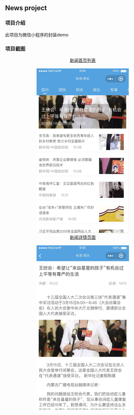 News project
---

### 项目介绍

此项目为微信小程序的封装demo

### 项目截图

<div align=center>
  <a target="_blank" href="./screenshot/1.jpg">新闻首页列表</a>
  <br />
  <br />
  <img src="./screenshot/1.jpg" width='300'/>
</div>

<div align=center>
  <a target="_blank" href="./screenshot/2.jpg">新闻详情页面</a>
  <br />
  <br />
  <img src="./screenshot/2.jpg" width='300'/>
</div>